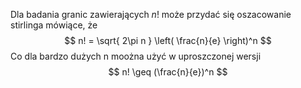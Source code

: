 Dla badania granic zawierających $n!$ może przydać się oszacowanie stirlinga mówiące, że
$$
n! = \sqrt{ 2\pi n } \left( \frac{n}{e} \right)^n
$$
Co dla bardzo dużych n moożna użyć w uproszczonej wersji
$$
n! \geq (\frac{n}{e})^n
$$